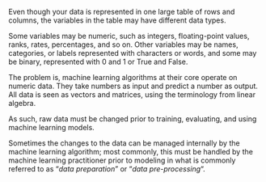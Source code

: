Even though your data is represented in one large table of rows and columns, the variables in the table may have different data types.

Some variables may be numeric, such as integers, floating-point values, ranks, rates, percentages, and so on. Other variables may be names, categories, or labels represented with characters or words, and some may be binary, represented with 0 and 1 or True and False.

The problem is, machine learning algorithms at their core operate on numeric data. They take numbers as input and predict a number as output. All data is seen as vectors and matrices, using the terminology from linear algebra.

As such, raw data must be changed prior to training, evaluating, and using machine learning models.

Sometimes the changes to the data can be managed internally by the machine learning algorithm; most commonly, this must be handled by the machine learning practitioner prior to modeling in what is commonly referred to as “_data preparation_” or “_data pre-processing_“.